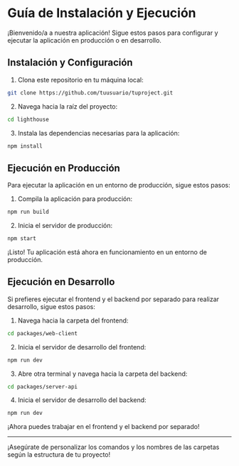
# Guía de Instalación y Ejecución

¡Bienvenido/a a nuestra aplicación! Sigue estos pasos para configurar y ejecutar la aplicación en producción o en desarrollo.

## Instalación y Configuración

1. Clona este repositorio en tu máquina local:

```bash
git clone https://github.com/tuusuario/tuproject.git
```

2. Navega hacia la raíz del proyecto:

```bash
cd lighthouse
```

3. Instala las dependencias necesarias para la aplicación:

```bash
npm install
```

## Ejecución en Producción

Para ejecutar la aplicación en un entorno de producción, sigue estos pasos:

1. Compila la aplicación para producción:

```bash
npm run build
```

2. Inicia el servidor de producción:

```bash
npm start
```

¡Listo! Tu aplicación está ahora en funcionamiento en un entorno de producción.

## Ejecución en Desarrollo

Si prefieres ejecutar el frontend y el backend por separado para realizar desarrollo, sigue estos pasos:

1. Navega hacia la carpeta del frontend:

```bash
cd packages/web-client
```

2. Inicia el servidor de desarrollo del frontend:

```bash
npm run dev
```

3. Abre otra terminal y navega hacia la carpeta del backend:

```bash
cd packages/server-api
```

4. Inicia el servidor de desarrollo del backend:

```bash
npm run dev
```

¡Ahora puedes trabajar en el frontend y el backend por separado!

---

¡Asegúrate de personalizar los comandos y los nombres de las carpetas según la estructura de tu proyecto!
